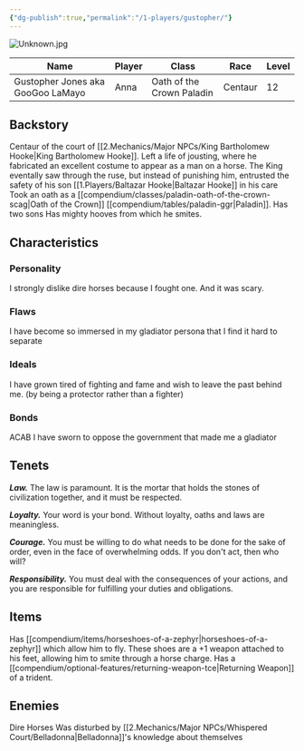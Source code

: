 ```yaml
---
{"dg-publish":true,"permalink":"/1-players/gustopher/"}
---
```


![Unknown.jpg](/img/user/Z.Assets/Unknown.jpg)

| Name                              | Player | Class                     | Race    | Level |
| --------------------------------- | ------ | ------------------------- | ------- | ----- |
| Gustopher Jones aka GooGoo LaMayo | Anna   | Oath of the Crown Paladin | Centaur | 12    |

## Backstory
Centaur of the court of [[2.Mechanics/Major NPCs/King Bartholomew Hooke\|King Bartholomew Hooke]]. 
Left a life of jousting, where he fabricated an excellent costume to appear as a man on a horse.
	The King eventally saw through the ruse, but instead of punishing him, entrusted the safety of his son [[1.Players/Baltazar Hooke\|Baltazar Hooke]] in his care
Took an oath as a [[compendium/classes/paladin-oath-of-the-crown-scag\|Oath of the Crown]] [[compendium/tables/paladin-ggr\|Paladin]].
Has two sons 
Has mighty hooves from which he smites.

## Characteristics

### Personality
I strongly dislike dire horses because I fought one. And it was scary.
### Flaws
I have become so immersed in my gladiator persona that I find it hard to separate
### Ideals
I have grown tired of fighting and fame and wish to leave the past behind me. (by being a protector rather than a fighter)
### Bonds 
ACAB 
I have sworn to oppose the government that made me a gladiator

## Tenets
**_Law._** The law is paramount. It is the mortar that holds the stones of civilization together, and it must be respected.

**_Loyalty._** Your word is your bond. Without loyalty, oaths and laws are meaningless.

**_Courage._** You must be willing to do what needs to be done for the sake of order, even in the face of overwhelming odds. If you don't act, then who will?

**_Responsibility._** You must deal with the consequences of your actions, and you are responsible for fulfilling your duties and obligations.

## Items
Has [[compendium/items/horseshoes-of-a-zephyr\|horseshoes-of-a-zephyr]] which allow him to fly. These shoes are a +1 weapon attached to his feet, allowing him to smite through a horse charge.
Has a [[compendium/optional-features/returning-weapon-tce\|Returning Weapon]] of a trident.

## Enemies
Dire Horses
Was disturbed by [[2.Mechanics/Major NPCs/Whispered Court/Belladonna\|Belladonna]]'s knowledge about themselves